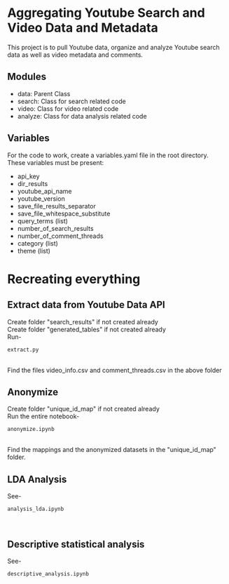 # Aggregating Youtube Search and Video Data and Metadata
This project is to pull Youtube data, organize and analyze Youtube search data as well as video metadata and comments.

## Modules
* data: Parent Class
* search: Class for search related code
* video: Class for video related code
* analyze: Class for data analysis related code

## Variables
For the code to work, create a variables.yaml file in the root directory.
These variables must be present:
- api_key<br>
- dir_results<br>
- youtube_api_name<br>
- youtube_version<br>
- save_file_results_separator<br>
- save_file_whitespace_substitute<br>
- query_terms (list)<br>
- number_of_search_results<br>
- number_of_comment_threads<br>
- category (list)<br>
- theme (list)<br>

# Recreating everything
## Extract data from Youtube Data API
Create folder "search_results" if not created already<br>
Create folder "generated_tables" if not created already<br>
Run-<br>

`
extract.py
`

<br>
Find the files video_info.csv and comment_threads.csv in the above folder

## Anonymize 
Create folder "unique_id_map" if not created already<br>
Run the entire notebook-<br>

`
anonymize.ipynb
`

<br>
Find the mappings and the anonymized datasets in the "unique_id_map" folder.

## LDA Analysis
See-<br>

`
analysis_lda.ipynb
`

<br>

## Descriptive statistical analysis
See-<br>

`
descriptive_analysis.ipynb
`

<br>
